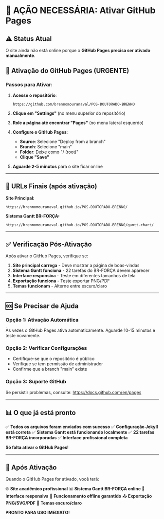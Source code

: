# 🚨 AÇÃO NECESSÁRIA: Ativar GitHub Pages

## ⚠️ Status Atual
O site ainda não está online porque o **GitHub Pages precisa ser ativado manualmente**.

## 🔧 Ativação do GitHub Pages (URGENTE)

### Passos para Ativar:

1. **Acesse o repositório**:
   ```
   https://github.com/brennomouranaval/POS-DOUTORADO-BRENNO
   ```

2. **Clique em "Settings"** (no menu superior do repositório)

3. **Role a página até encontrar "Pages"** (no menu lateral esquerdo)

4. **Configure o GitHub Pages**:
   - **Source**: Selecione "Deploy from a branch"
   - **Branch**: Selecione "main"
   - **Folder**: Deixe como "/ (root)"
   - **Clique "Save"**

5. **Aguarde 2-5 minutos** para o site ficar online

---

## 🎯 URLs Finais (após ativação)

**Site Principal:** 
```
https://brennomouranaval.github.io/POS-DOUTORADO-BRENNO/
```

**Sistema Gantt BR-FORÇA:**
```
https://brennomouranaval.github.io/POS-DOUTORADO-BRENNO/gantt-chart/
```

---

## ✅ Verificação Pós-Ativação

Após ativar o GitHub Pages, verifique se:

1. **Site principal carrega** - Deve mostrar a página de boas-vindas
2. **Sistema Gantt funciona** - 22 tarefas do BR-FORÇA devem aparecer
3. **Interface responsiva** - Teste em diferentes tamanhos de tela
4. **Exportação funciona** - Teste exportar PNG/PDF
5. **Temas funcionam** - Alterne entre escuro/claro

---

## 🆘 Se Precisar de Ajuda

### Opção 1: Ativação Automática
Às vezes o GitHub Pages ativa automaticamente. Aguarde 10-15 minutos e teste novamente.

### Opção 2: Verificar Configurações
- Certifique-se que o repositório é público
- Verifique se tem permissão de administrador
- Confirme que a branch "main" existe

### Opção 3: Suporte GitHub
Se persistir problemas, consulte: https://docs.github.com/en/pages

---

## 📊 O que já está pronto

✅ **Todos os arquivos foram enviados com sucesso**
✅ **Configuração Jekyll está correta**
✅ **Sistema Gantt está funcionando localmente**
✅ **22 tarefas BR-FORÇA incorporadas**
✅ **Interface profissional completa**

**Só falta ativar o GitHub Pages!**

---

## 🎉 Após Ativação

Quando o GitHub Pages for ativado, você terá:

🌐 **Site acadêmico profissional**
📊 **Sistema Gantt BR-FORÇA online**
📱 **Interface responsiva**
💾 **Funcionamento offline garantido**
📤 **Exportação PNG/SVG/PDF**
🎨 **Temas escuro/claro**

**PRONTO PARA USO IMEDIATO!**